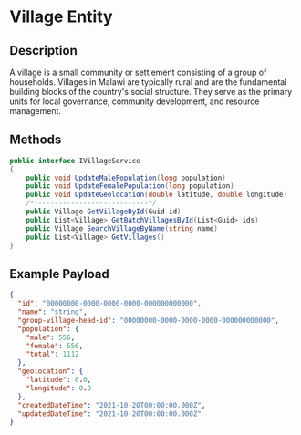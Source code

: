 # Village Entity

## Description

A village is a small community or settlement consisting of a group of households. Villages in Malawi are typically rural and are the fundamental building blocks of the country's social structure. They serve as the primary units for local governance, community development, and resource management.

## Methods

```csharp
public interface IVillageService
{
    public void UpdateMalePopulation(long population)
    public void UpdateFemalePopulation(long population)
    public void UpdateGeolocation(double latitude, double longitude)
    /*----------------------------*/
    public Village GetVillageById(Guid id)
    public List<Village> GetBatchVillagesById(List<Guid> ids)
    public Village SearchVillageByName(string name)
    public List<Village> GetVillages()
}

```

## Example Payload

```json
{
  "id": "00000000-0000-0000-0000-000000000000",
  "name": "string",
  "group-village-head-id": "00000000-0000-0000-0000-000000000000",
  "population": {
    "male": 556,
    "female": 556,
    "total": 1112
  },
  "geolocation": {
    "latitude": 0.0,
    "longitude": 0.0
  },
  "createdDateTime": "2021-10-20T00:00:00.000Z",
  "updatedDateTime": "2021-10-20T00:00:00.000Z"
}
```
